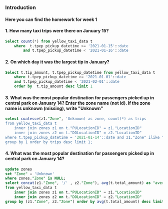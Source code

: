 ### Introduction
 #### Here you can find the homework for week 1

#### 1. How many taxi trips were there on January 15?

```sql
Select count(*) from yellow_taxi_data t 
    where  t.tpep_pickup_datetime >= '2021-01-15'::date 
        and t.tpep_pickup_datetime < '2021-01-16'::date 
```
#### 2. On which day it was the largest tip in January?

```sql
Select t.tip_amount, t.tpep_pickup_datetime from yellow_taxi_data t 
    where t.tpep_pickup_datetime >= '2021-01-01'::date 
    and t.tpep_pickup_datetime < '2021-02-01'::date 
    order by  t.tip_amount desc limit 1
```

#### 3. What was the most popular destination for passengers picked up in central park on January 14? Enter the zone name (not id). If the zone name is unknown (missing), write "Unknown"

```sql
select coalesce(z1."Zone", 'Unknown) as zone, count(*) as trips 
from yellow_taxi_data t 
	inner join zones z1 on t."PULocationID" = z1."LocationID" 
	inner join zones z2 on t."DOLocationID" = z2."LocationID" 
where t.tpep_pickup_datetime = '2021-01-14'::date and z1."Zone" ilike "$central park%" 
group by 1 order by trips desc limit 1;
```

#### 4. What was the most popular destination for passengers picked up in central park on January 14?

```sql
update zones
set "Zone" = 'Unknown'
where zones."Zone" is NULL; 
select concat(z1."Zone", '/' , z2."Zone"), avg(t.total_amount) as "average" 
from yellow_taxi_data t 
	inner join zones z1 on t."PULocationID" = z1."LocationID" 
	inner join zones z2 on t."DOLocationID" = z2."LocationID" 
group by (z1."Zone", z2."Zone") order by avg(t.total_amount) desc limit 1;
```
